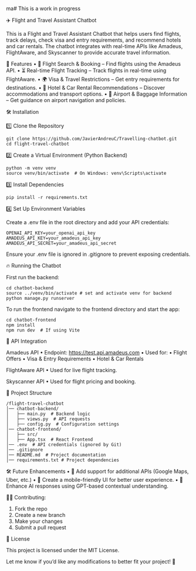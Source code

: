 ma# This is a work in progress

✈️ Flight and Travel Assistant Chatbot

This is a Flight and Travel Assistant Chatbot that helps users find flights, track delays, check visa and entry requirements, and recommend hotels and car rentals. The chatbot integrates with real-time APIs like Amadeus, FlightAware, and Skyscanner to provide accurate travel information.

🚀 Features
	•	🛫 Flight Search & Booking – Find flights using the Amadeus API.
	•	⏳ Real-time Flight Tracking – Track flights in real-time using FlightAware.
	•	🌍 Visa & Travel Restrictions – Get entry requirements for destinations.
	•	🏨 Hotel & Car Rental Recommendations – Discover accommodations and transport options.
	•	🛄 Airport & Baggage Information – Get guidance on airport navigation and policies.

🛠️ Installation

1️⃣ Clone the Repository

```
git clone https://github.com/JavierAndreuC/Travelling-chatbot.git
cd flight-travel-chatbot
```
2️⃣ Create a Virtual Environment (Python Backend)
```
python -m venv venv
source venv/bin/activate  # On Windows: venv\Scripts\activate
```
3️⃣ Install Dependencies
```
pip install -r requirements.txt
```
4️⃣ Set Up Environment Variables

Create a .env file in the root directory and add your API credentials:
```
OPENAI_API_KEY=your_openai_api_key
AMADEUS_API_KEY=your_amadeus_api_key
AMADEUS_API_SECRET=your_amadeus_api_secret
```

Ensure your .env file is ignored in .gitignore to prevent exposing credentials.

🔥 Running the Chatbot

First run the backend:
```
cd chatbot-backend
source ../venv/bin/activate # set and activate venv for backend
python manage.py runserver
```
To run the frontend navigate to the frontend directory and start the app:
```
cd chatbot-frontend
npm install
npm run dev  # If using Vite
```
🛜 API Integration

Amadeus API
	•	Endpoint: https://test.api.amadeus.com
	•	Used for:
	•	Flight Offers
	•	Visa & Entry Requirements
	•	Hotel & Car Rentals

FlightAware API
	•	Used for live flight tracking.

Skyscanner API
	•	Used for flight pricing and booking.

📂 Project Structure
```
/flight-travel-chatbot
│── chatbot-backend/
│   ├── main.py  # Backend logic
│   ├── views.py  # API requests
│   ├── config.py  # Configuration settings
│── chatbot-frontend/
│   ├── src/
│   ├── App.tsx  # React Frontend
│── .env  # API credentials (ignored by Git)
│── .gitignore
│── README.md  # Project documentation
│── requirements.txt # Project dependencies
```
🛠️ Future Enhancements
	•	📡 Add support for additional APIs (Google Maps, Uber, etc.)
	•	📱 Create a mobile-friendly UI for better user experience.
	•	🧠 Enhance AI responses using GPT-based contextual understanding.

👨‍💻 Contributing:
1.	Fork the repo
2.	Create a new branch
3.	Make your changes
4.	Submit a pull request

📜 License

This project is licensed under the MIT License.

Let me know if you’d like any modifications to better fit your project! 🚀
